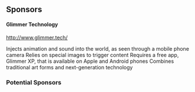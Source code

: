 ## Sponsors

#### Glimmer Technology
http://www.glimmer.tech/

Injects animation and sound into the world, as seen through a mobile phone camera
Relies on special images to trigger content
Requires a free app, Glimmer XP, that is available on Apple and Android phones
Combines traditional art forms and next-generation technology

### Potential Sponsors

####
